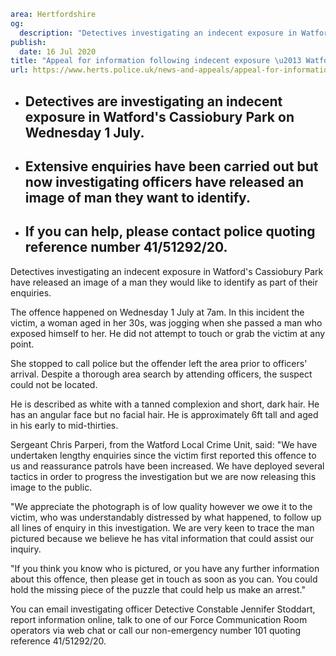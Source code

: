 ```yaml
area: Hertfordshire
og:
  description: "Detectives investigating an indecent exposure in Watford\u2019s Cassiobury Park have released an image of a man they would like to identify as part of their enquiries."
publish:
  date: 16 Jul 2020
title: "Appeal for information following indecent exposure \u2013 Watford"
url: https://www.herts.police.uk/news-and-appeals/appeal-for-information-following-indecent-exposure-watford-0360c
```

* ## Detectives are investigating an indecent exposure in Watford's Cassiobury Park on Wednesday 1 July.

 * ## Extensive enquiries have been carried out but now investigating officers have released an image of man they want to identify.

 * ## If you can help, please contact police quoting reference number 41/51292/20.

Detectives investigating an indecent exposure in Watford's Cassiobury Park have released an image of a man they would like to identify as part of their enquiries.

The offence happened on Wednesday 1 July at 7am. In this incident the victim, a woman aged in her 30s, was jogging when she passed a man who exposed himself to her. He did not attempt to touch or grab the victim at any point.

She stopped to call police but the offender left the area prior to officers' arrival. Despite a thorough area search by attending officers, the suspect could not be located.

He is described as white with a tanned complexion and short, dark hair. He has an angular face but no facial hair. He is approximately 6ft tall and aged in his early to mid-thirties.

Sergeant Chris Parperi, from the Watford Local Crime Unit, said: "We have undertaken lengthy enquiries since the victim first reported this offence to us and reassurance patrols have been increased. We have deployed several tactics in order to progress the investigation but we are now releasing this image to the public.

"We appreciate the photograph is of low quality however we owe it to the victim, who was understandably distressed by what happened, to follow up all lines of enquiry in this investigation. We are very keen to trace the man pictured because we believe he has vital information that could assist our inquiry.

"If you think you know who is pictured, or you have any further information about this offence, then please get in touch as soon as you can. You could hold the missing piece of the puzzle that could help us make an arrest."

You can email investigating officer Detective Constable Jennifer Stoddart, report information online, talk to one of our Force Communication Room operators via web chat or call our non-emergency number 101 quoting reference 41/51292/20.
